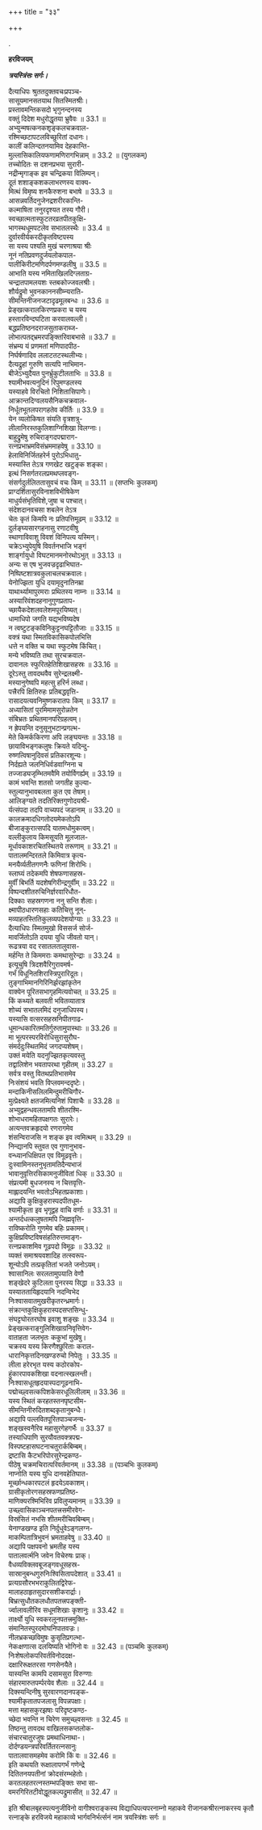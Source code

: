 +++
title = "३३"

+++

.

**हरविजयम्**

***त्रयस्त्रिंसः सर्गः।***

दैत्याधिपः श्रुततदुक्तवचःप्रपञ्च-  
सासूयमानसतयाथ सितस्मितश्रीः।  
प्रस्तावमन्तिकसदो भृगुनन्दनस्य  
वक्तुं दिदेश मधुरोद्धृतया भ्रुवैवः ॥ 33.1 ॥  
अभ्युन्मषत्कनकशृङ्कलचक्रवाल-  
रश्मिच्छटापटलविच्छुरितां दधानः।  
कालीं कलिन्दतनयामिव देहकान्ति-  
मुल्लासिकालियफणामणिरागभिन्नाम् ॥ 33.2 ॥ (युगलकम्)  
तच्चोदितः स दशनप्रभया सुरारी-  
नद्रीन्मृगाङ्क इव चन्द्रिकया विलिम्पन्।  
दूतं शशाङ्कशकलाभरणस्य वाक्य-  
मित्थं विमृष्य शनकैरुशना बभाषे ॥ 33.3 ॥  
आसन्नवर्तिदनुजेनद्रशरीरकान्ति-  
कल्माषिता तनुरदृश्यत तस्य गौरी।  
स्वच्छात्मतास्फुटतरव्रतपीतकुक्षि-  
भागस्थधूमपटलेव सभातलस्थैः ॥ 33.4 ॥  
दुर्वारवीर्यकरदीकृतविष्टपस्य  
सा यस्य पश्यति मुखं चरणाश्रया श्रीः  
नूनं नतिप्रवणदुर्जयलोकपाल-  
पालीकिरीटमणिदर्पणमण्डलीषु ॥ 33.5 ॥  
आभाति यस्य नमिताखिलदिग्लताग्र-  
चन्द्रातपामलयशः स्तबकोज्जवलश्रीः।  
शौर्यद्रुमो भुवनकाननसीम्न्यराति-  
सीमन्तिनीजनजटादृढमूलबन्धः ॥ 33.6 ॥  
प्रेङ्खत्करालकिरणप्रकरा च यस्य  
हस्तारविन्दघटिता करवालवल्ली।  
बद्धप्रतिष्ठनदराजसुताकराब्ज-  
लोभात्पतद्भ्रमरपङ्क्तिरिवाबभासे ॥ 33.7 ॥  
संभ्रम्य यं प्रणमतां मणिपादपीठ-  
निर्घर्षणादिव ललाटतटस्थलीभ्यः।  
दैत्यद्रुहां गुरुणि सत्यपि नाभिमान-  
बीजेऽभ्युदैयत पुनर्भ्रुकुटीलताभिः ॥ 33.8 ॥  
श्यामीभवत्यनुदिनं रिपुमण्डलस्य  
यस्याहवे विरचितो निशितासिपाणेः।  
आक्रान्तदिग्वलयसैनिकचक्रवाल-  
निर्धूतभूतलपरागहतेव कीर्तिः ॥ 33.9 ॥  
येन व्यलोकिषत संयति वृत्रशत्रु-  
लीलानिरस्तकुलिशाग्निशिखा विलग्नाः।  
बाहुद्रुमेषु रुचिराङ्गदपद्माराग-  
रत्नप्रभाभ्रमविसंभ्रममाहवेषु ॥ 33.10 ॥  
हेलाविनिर्जितहरेर्न पुरोऽभिधातु-  
मस्यास्ति तेऽत्र गणखेट खटुङ्क शङ्का।  
इत्थं निसर्गतरलप्रमथप्लवङ्ग-  
संसर्गदुर्ललिततासुवचं वचः किम् ॥ 33.11 ॥ (सप्तभिः कुलकम्)  
प्राग्दर्शितासुरविनाशविभीषिकेण  
माधुर्यसंभृतिविशे,जुषा च पश्चात्।  
संदेशदानवचसा शबलेन तेऽत्र  
चेतः कृतं किमपि नः प्रतिपत्तिमूढम् ॥ 33.12 ॥  
दुर्लङ्घ्यसारगहनासु रणाटवीषु  
स्थाणाविवाशु विवशं विनिपत्य यस्मिन्।  
चक्रेऽभ्युपेयुषि विवर्तनभाजि भङ्गं  
शार्ङ्गायुधो विघटमानमनोरथोऽभुत् ॥ 33.13 ॥  
अन्यः स एष भुजवज्रदृढाभिघात-  
निष्पिष्टशात्रवकुलाचलचक्रवालः।  
येनोज्झिता युधि दयामृदुनातिनम्रा  
याथार्थ्यामापुरमराः प्रथितस्य नाम्नः ॥ 33.14 ॥  
अस्यारिवंशदहनानुगुणप्रताप-  
च्छायैकदेशलवलेशमपूरयिष्यत्।  
धामाधिपो जगति यद्यभविष्यदेष  
न त्वष्टुटङ्कविनिकुट्टनघट्टितौजाः ॥ 33.15 ॥  
वक्त्रं यथा स्मितविकासिकपोलभित्ति  
धत्ते न वक्ति च यथा स्फुटमेष किंचित्।  
मन्ये भविष्यति तथा सुरचक्रवाल-  
दावानलः स्फुरितहेतिशिखासहस्रः ॥ 33.16 ॥  
दूरेऽस्तु तावदथवैव सुरेन्द्रलक्ष्मी-  
मस्यानुगेष्वपि महत्सु हरिर्न लब्धा।  
पत्त्रैरपि क्षितिरुहः प्रतिबद्धवृत्ति-  
रासादयत्यवनिमुष्णकरातपः किम् ॥ 33.17 ॥  
अध्यासितां पुरमिमामसुरोन्नतेन  
संबिभ्रतः प्रथितमानपरिग्रहत्वम्।  
न ह्रेपयन्ति दनुसूनुभटान्प्रगल्भ-  
मेते किमर्ककिरणा अपि लङ्घयन्तः ॥ 33.18 ॥  
छायाविभङ्गकलुषः क्रियते यदिन्दु-  
रुष्णत्विषानुदिवसं प्रतिकारशून्यः।  
निर्दह्यते जलनिधिर्वडवाग्निना च  
तज्जाड्यजृम्भितमवैमि तयोर्विगर्ह्यम् ॥ 33.19 ॥  
कामं भवन्ति शतसो जगतीह कुल्या-  
स्तुल्यानुभावबलता कुत एव तेषाम्।  
आलिङ्ग्यते तदतिरिक्तगुणोदयश्री-  
र्यत्संपदा तदपि वाच्यपदं जडानाम् ॥ 33.20 ॥  
कालक्रमादधिगतोदयमेकतोऽपि  
बीजाङ्कुरात्सपदि यातमधोमुकत्वम्।  
वल्लीकुलाय किमसूयति मूलजाल-  
मूर्धावकाशरचितस्थितये तरूणाम् ॥ 33.21 ॥  
पातालमन्दिरतले किमिवात्र कृत्य-  
मनयैर्व्यतीतगणनैः फणिनां शिरोभिः।  
स्लाघ्यं तदेकमपि शेषफणासहस्र-  
मुर्वीं बिभर्ति यदशेषगिरीन्द्रगुर्वीम् ॥ 33.22 ॥  
विष्पन्दशीतरुचिनिर्ज्ञरवारिधौत-  
दिक्काः सहस्रगणना ननु सन्ति शैलाः।  
क्ष्मापीठधारणसहाः कतिचित्तु नून्-  
मव्याहतस्तितिकुलव्यपदेशयोग्याः ॥ 33.23 ॥  
दैत्याधिपः स्मितमुखो विससर्ज सोर्ज-  
मावर्जितोऽति दयया युधि जीवतो यान्।  
रूढत्रया वद रसातलतालुवास-  
मर्हन्ति ते किममराः कमथासुरेन्द्राः ॥ 33.24 ॥  
इत्यूचुषि त्रिदशवैरिगुरावमर्ष-  
गर्भं विधूनितशिरास्त्रिपुरारिदूतः।  
तुङ्गाभिमानगिरिनिर्झरझांकृतेन  
वाक्येन पूरितसभागृहमित्यवोचत् ॥ 33.25 ॥  
किं कथ्यते बलवती भवितव्यातात्र  
शोच्यं सभातलमिदं दनुजाधिपस्य।  
यस्यासि वत्सरसहस्रनिपीतगाढ-  
धूमान्धकारितमतिर्गुरुतामुपास्थाः ॥ 33.26 ॥  
मा भूत्परस्परविरोधिसुरासुरौघ-  
संमर्ददुःस्थितमिदं जगदप्यशेषम्।  
उक्तं मयेति यदनुज्झितकृत्यवस्तु  
तद्वालिशेन भवतापरथा गृहीतम् ॥ 33.27 ॥  
सर्वत्र वस्तु वितथप्रतिभासमेव  
निःसंशयं भवति विप्लवमन्ददृष्टेः।  
मन्दाकिनीसलिलमिन्दुमरीचिगौर-  
मुत्प्रेक्ष्यते क्षतजमित्यनिशं पिशाचैः ॥ 33.28 ॥  
अभ्युद्वहन्धवलतामपि शीतरश्मि-  
शोभाधरामहितपक्षगतः सुरारेः।  
अत्यन्तवक्रहृदयो रणरागमेव  
शंसन्विराजसि न शङ्क इव त्वमित्थम् ॥ 33.29 ॥  
निन्द्यानपि स्तुवत एव गुणानुभाव-  
वन्ध्यानधिक्षिपत एव विमूढवृत्तेः।  
दुःस्वामिनस्तनुभृतामतिदैन्यभाजं  
भावानुवृत्तिरसिकामनुजीवितां धिक् ॥ 33.30 ॥  
संप्रत्यमी बुधजनस्य न चित्तवृत्ति-  
माह्लादयन्ति भवतोऽभिहतप्रकाशाः।  
अद्यापि कुक्षिकुहरास्पदपीतधूम-  
श्यामीकृता इव भृगूद्वह वाचि वर्णाः ॥ 33.31 ॥  
अन्तर्दधत्कलुषतामपि जिह्मवृत्ति-  
राविष्करोति गुणमेव बहिः प्रकामम्।  
कुक्षिप्रविष्टविषसंहतिरुत्तमाङ्ग-  
रत्नप्रकाशमिव गूढपदो विमूढः ॥ 33.32 ॥  
व्यक्तं समाश्रयवशादिह तत्स्वरूप-  
शून्योऽपि तत्प्रकृतितां भजते जनोऽयम्।  
श्वासानिलः सरलतामुपयाति वेणौ  
शङ्खेदरे कुटिलता पुनरस्य सिद्धा ॥ 33.33 ॥  
यस्याततायिहृदयानि नदन्विभेद  
निःश्वासवातमुखरीकृतरन्ध्रमार्गः।  
संक्रान्तकुक्षिकुहरास्पदसप्तसिन्धु-  
संघट्टघोरतरघोष इवाशु शङ्खः ॥ 33.34 ॥  
प्रेङ्खत्कराङ्गुलिशिखाग्रनिवृत्तिवेग-  
वाताहता जलभृतः ककुभां मुखेषु।  
चक्रस्य यस्य किरणैश्छुरिताः कराल-  
धारानिकृत्तदिनखण्डरुचो निपेतुः । 33.35 ॥  
लीला हरेरभृत यस्य कठोरकोप-  
हुंकारपावकशिखा वदनात्स्खलन्ती।  
निःश्वासधूतहृदयास्पदागूढनाभि-  
पद्मोच्छ्वसत्कपिशकेसरधूलिलीलाम् ॥ 33.36 ॥  
यस्य स्थितं करहतस्तनपृष्टसीम-  
सीमन्तिनीरुदितशब्दकृतानुबन्धैः।  
अद्यापि पल्लवितपूरितपाञ्चजन्य-  
शङ्खस्वनैरिव महासुरगेहगर्भैः ॥ 33.37 ॥  
तस्याधिपाणि सुरयौवतवक्त्रपद्म-  
विस्पष्टहासघटनाचतुरार्कबिम्बम्।  
द्रष्टासि कैटभरिपोरसुरेन्द्रकण्ठ-  
पीठेषु चक्रमचिरात्परिवर्तमानम् ॥ 33.38 ॥ (पञ्चभिः कुलकम्)  
नाप्नोति यस्य युधि दानवहेतिघात-  
मूर्च्छान्धकारपटलं हृदयेऽवकाशम्।  
ग्रासीकृतोरगसहस्रफणप्रतिष्ठ-  
माणिक्यरश्मिभिरिव प्रविलुप्यमानम् ॥ 33.39 ॥  
उच्छ्वासिकाञ्चनपतत्त्रसमीरवेग-  
विस्रंसितं नभसि शीतमरीचिवबिम्बम्।  
येनाण्डखण्ड इति निर्दुधुवेऽङ्गलग्न-  
माकम्पितात्रिभुवनं भ्रमताहवेषु ॥ 33.40 ॥  
अद्यापि पक्षपवनो भ्रमतीह यस्य  
पातालवर्त्मनि जवेन विचेरुषः प्राक्।  
वैधव्यविक्लवबूजङ्गवधूसहस्र-  
सास्रानुबन्धगुरुनिःश्विसितापदेशात् ॥ 33.41 ॥  
प्रत्यग्रसौरभभराकुलितद्विरेफ-  
मालाहठाहृतसुदारसशीकरार्द्राः।  
बिभ्रत्सुधौतकलधौतपतत्त्रपङ्क्ती-  
र्ज्वालावलीरिव सधूमशिखाः कृशानुः ॥ 33.42 ॥  
तार्क्ष्यो युधि स्वकरलूनपतत्त्रमुक्ति-  
संमानितस्पुरदमोघनिपातवज्रः।  
नीलभ्रकच्छविमुषः कुसृतिप्रगल्भा-  
नेकःक्षणात्स दलयिष्यति भोगिनो वः ॥ 32.43 ॥ (पञ्चमिः कुलकम्)  
निःशेषलोकपरिवर्तविनोददक्ष-  
दक्षारिरूक्षतरसा गणसेनयैते।  
यास्यन्ति कामपि दसामसुरा विरुग्णाः  
संहारमारुतपर्म्परयेव शैलाः ॥ 32.44 ॥  
दिक्स्यन्दिनीषु सुरवारणदानपङ्क-  
श्यामीकृतातपजलासु विपन्नपक्षाः।  
मत्ता महासकुरझषाः परिदृष्टकण्ठ-  
च्छेदा भवन्ति न चिरेण समुच्छ्वसन्तः ॥ 32.45 ॥  
तिष्ठन्तु तावदथ वाखिलसकप्तलोक-  
संचारचातुरजुषः प्रमथाधिनाथा-।  
दोर्दण्डयन्त्रपरिवर्तितरत्नसानुः  
पातालवासमहमेव करोमि किं वः ॥ 32.46 ॥  
इति कथयति रूक्षालापगर्भं गणेन्द्रे  
दितितनयपतीनां क्रोदसंरम्भहेतोः।  
करतलहतरत्नस्तम्भपङ्क्तिः सभा सा-  
वमरगिरितटीवोद्धूतकल्पद्रुमासीत् ॥ 32.47 ॥

इति श्रीबालबृहस्पत्यनुजीविनो वागीश्वराङ्कस्य विद्याधिपत्यपरनाम्नो महाकवे रीजानकश्रीरत्नाकरस्य कृतौ रत्नाङ्के हरविजये महाकाव्ये भार्गवनिर्भर्त्सनं नाम त्रयस्त्रिंशः सर्गः ॥
